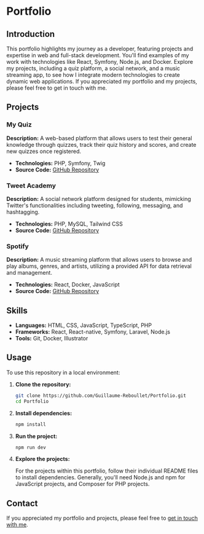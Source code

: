 # Portfolio

## Introduction

This portfolio highlights my journey as a developer, featuring projects and expertise in web and full-stack development. You'll find examples of my work with technologies like React, Symfony, Node.js, and Docker. Explore my projects, including a quiz platform, a social network, and a music streaming app, to see how I integrate modern technologies to create dynamic web applications. If you appreciated my portfolio and my projects, please feel free to get in touch with me.

## Projects

### My Quiz

**Description:** A web-based platform that allows users to test their general knowledge through quizzes, track their quiz history and scores, and create new quizzes once registered.
- **Technologies:** PHP, Symfony, Twig
- **Source Code:** [GitHub Repository](https://github.com/Guillaume-Reboullet/My-Quiz)

### Tweet Academy

**Description:** A social network platform designed for students, mimicking Twitter's functionalities including tweeting, following, messaging, and hashtagging.
- **Technologies:** PHP, MySQL, Tailwind CSS
- **Source Code:** [GitHub Repository](https://github.com/Guillaume-Reboullet/Tweet-Academy)

### Spotify

**Description:** A music streaming platform that allows users to browse and play albums, genres, and artists, utilizing a provided API for data retrieval and management.
- **Technologies:** React, Docker, JavaScript
- **Source Code:** [GitHub Repository](https://github.com/Guillaume-Reboullet/Spotify)

## Skills

- **Languages:** HTML, CSS, JavaScript, TypeScript, PHP
- **Frameworks:** React, React-native, Symfony, Laravel, Node.js
- **Tools:** Git, Docker, Illustrator

## Usage

To use this repository in a local environment:

1. **Clone the repository:**

   ```bash
   git clone https://github.com/Guillaume-Reboullet/Portfolio.git
   cd Portfolio
   ```

2. **Install dependencies:**

   ```bash
   npm install
   ```

3. **Run the project:**

   ```bash
   npm run dev
   ```

4. **Explore the projects:**

   For the projects within this portfolio, follow their individual README files to install dependencies. Generally, you'll need Node.js and npm for JavaScript projects, and Composer for PHP projects.

## Contact

If you appreciated my portfolio and projects, please feel free to [get in touch with me](mailto:guillaume.reboullet@epitech.eu).
